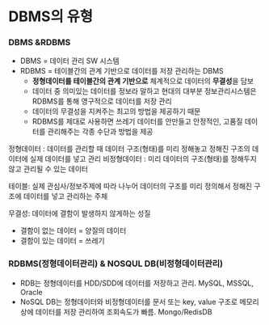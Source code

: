 # DBMS의 유형
### DBMS &RDBMS
- DBMS = 데이터 관리 SW 시스템
- RDBMS = 테이블간의 관계 기반으로 데이터를 저장 관리하는 DBMS
	- **정형데이터를 테이블간의 관계 기반으로** 체계적으로 데이터의 **무결성**을 담보
	- 데이터 중 의미있는 데이터를 정보라 말하고 현대의 대부분 정보관리시스템은 RDBMS를 통해 영구적으로 데이터를 저장 관리
	- 데이터의 무결성을 지켜주는 최고의 방법을 제공하기 때문
	- RDBMS를 제대로 사용하면 쓰레기 데이터를 안만들고 안정적인, 고품질 데이터를 관리해주는 각종 수단과 방법을 제공


정형데이터
: 데이터를 관리할 때 데이터 구조(형태)를 미리 정해놓고 정해진 구조의 데이터에 실제 데이터를 넣고 관리
비정형데이터
: 미리 데이터의 구조(형태)를 정해두지 않고 관리될 수 있는 데이터

테이블: 실제 관심사/정보주제에 따라 나누어 데이터의 구조를 미리 정의해서 정해진 구조에 데이터를 넣고 관리하는 주체

무결성: 데이터에 결함이 발생하지 않게하는 성질
- 결함이 없는 데이터 = 양질의 데이터 
- 결함이 있는 데이터 = 쓰레기

### RDBMS(정형데이터관리) & NOSQUL DB(비정형데이터관리)
- RDB는 정형데이터를 HDD/SDD에 데이터를 저장하고 관리. MySQL, MSSQL, Oracle
- NoSQL DB는 정형데이터와 비정형데이터를 문서 또는 key, value 구조로 메모리상에 데이터를 저장 관리하여 조회속도가 빠름. Mongo/RedisDB